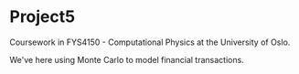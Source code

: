 # Project5

Coursework in FYS4150 - Computational Physics at the University of Oslo.

We've here using Monte Carlo to model financial transactions.
